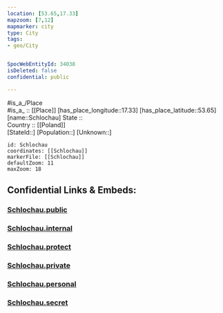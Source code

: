 ```yaml
---
location: [53.65,17.33] 
mapzoom: [7,12] 
mapmarker: city 
type: City
tags:
- geo/City


SpocWebEntityId: 34038
isDeleted: false
confidential: public

---
```

#is_a_/Place  
#is_a_ :: [[Place]] 
[has_place_longitude::17.33] 
[has_place_latitude::53.65] 
[name::Schlochau] 
State ::  
Country :: [[Poland]]  
[StateId::] 
[Population::] 
[Unknown::] 


```leaflet
id: Schlochau
coordinates: [[Schlochau]] 
markerFile: [[Schlochau]] 
defaultZoom: 11 
maxZoom: 18
```


## Confidential Links & Embeds: 

### [Schlochau.public](/_public/\Earth\Continent\Europe\Europe~East\Poland\Provinces~Poland\Pomeranian\CitySchlochau.public.md) 

### [Schlochau.internal](/_internal/\Earth\Continent\Europe\Europe~East\Poland\Provinces~Poland\Pomeranian\CitySchlochau.internal.md) 

### [Schlochau.protect](/_protect/\Earth\Continent\Europe\Europe~East\Poland\Provinces~Poland\Pomeranian\CitySchlochau.protect.md) 

### [Schlochau.private](/_private/\Earth\Continent\Europe\Europe~East\Poland\Provinces~Poland\Pomeranian\CitySchlochau.private.md) 

### [Schlochau.personal](/_personal/\Earth\Continent\Europe\Europe~East\Poland\Provinces~Poland\Pomeranian\CitySchlochau.personal.md) 

### [Schlochau.secret](/_secret/\Earth\Continent\Europe\Europe~East\Poland\Provinces~Poland\Pomeranian\CitySchlochau.secret.md)

